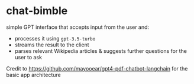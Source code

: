 # chat-bimble

simple GPT interface that accepts input from the user and:

- processes it using `gpt-3.5-turbo`
- streams the result to the client
- parses relevant Wikipedia articles & suggests further questions for the user to ask

Credit to https://github.com/mayooear/gpt4-pdf-chatbot-langchain for the basic app architecture

